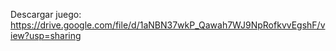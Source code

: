 Descargar juego:
https://drive.google.com/file/d/1aNBN37wkP_Qawah7WJ9NpRofkvvEgshF/view?usp=sharing
